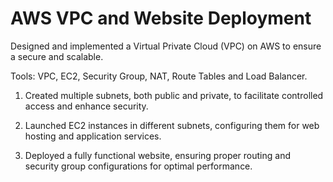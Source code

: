 # AWS VPC and Website Deployment

Designed and implemented a Virtual Private Cloud (VPC) on AWS to ensure a secure and scalable.

Tools: VPC, EC2, Security Group, NAT, Route Tables and Load Balancer.

1. Created multiple subnets, both public and private, to facilitate controlled access and enhance security.
  
2. Launched EC2 instances in different subnets, configuring them for web hosting and application services.
  
3. Deployed a fully functional website, ensuring proper routing and security group configurations for optimal performance.
